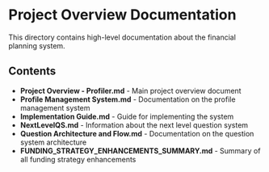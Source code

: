# Project Overview Documentation

This directory contains high-level documentation about the financial planning system.

## Contents

- **Project Overview - Profiler.md** - Main project overview document
- **Profile Management System.md** - Documentation on the profile management system
- **Implementation Guide.md** - Guide for implementing the system
- **NextLevelQS.md** - Information about the next level question system
- **Question Architecture and Flow.md** - Documentation on the question system architecture
- **FUNDING_STRATEGY_ENHANCEMENTS_SUMMARY.md** - Summary of all funding strategy enhancements
